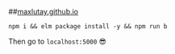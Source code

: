 ##[maxlutay.github.io](https://maxlutay.github.io)


`npm i && elm package install -y && npm run b`

Then go to `localhost:5000` :sunglasses: